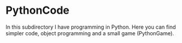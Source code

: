 # PythonCode

In this subdirectory I have programming in Python. Here you can find simpler code, object programming and a small game (PythonGame).
